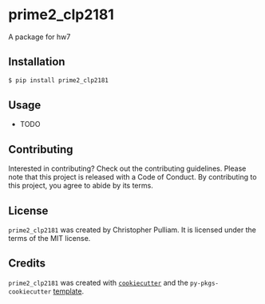 # prime2_clp2181

A package for hw7

## Installation

```bash
$ pip install prime2_clp2181
```

## Usage

- TODO

## Contributing

Interested in contributing? Check out the contributing guidelines. Please note that this project is released with a Code of Conduct. By contributing to this project, you agree to abide by its terms.

## License

`prime2_clp2181` was created by Christopher Pulliam. It is licensed under the terms of the MIT license.

## Credits

`prime2_clp2181` was created with [`cookiecutter`](https://cookiecutter.readthedocs.io/en/latest/) and the `py-pkgs-cookiecutter` [template](https://github.com/py-pkgs/py-pkgs-cookiecutter).
